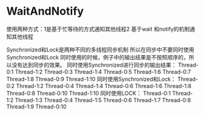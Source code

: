 # WaitAndNotify
使用两种方式：1是基于忙等待的方式通知其他线程2 基于wait 和notify的机制通知其他线程

Synchronized和Lock是两种不同的多线程同步机制 所以在同步中不要同时使用Synchronized和Lock
同时使用的时候，例子中的输出结果是不按照顺序的，所以没有达到同步的效果。
同时使用Synchronized进行同步的输出结果：
Thread-0:1
Thread-1:2
Thread-0:3
Thread-1:4
Thread-0:5
Thread-1:6
Thread-0:7
Thread-1:8
Thread-0:9
Thread-1:10
同时使用Synchronized和Lock：
Thread-0:2
Thread-1:2
Thread-0:4
Thread-1:4
Thread-0:6
Thread-1:6
Thread-1:8
Thread-0:8
Thread-0:10
Thread-1:10
同时使用LOCK：
Thread-0:1
Thread-1:2
Thread-1:3
Thread-0:4
Thread-1:5
Thread-0:6
Thread-1:7
Thread-0:8
Thread-1:9
Thread-0:10




